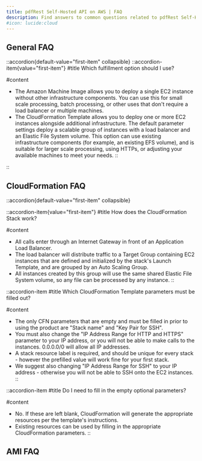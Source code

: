 ```yaml
---
title: pdfRest Self-Hosted API on AWS | FAQ
description: Find answers to common questions related to pdfRest Self-Hosted API products on AWS.
#icon: lucide:cloud
---
```



## General FAQ

::accordion{default-value="first-item" collapsible}
  ::accordion-item{value="first-item"}
  #title
  Which fulfillment option should I use?

  #content
- The Amazon Machine Image allows you to deploy a single EC2 instance without other infrastructure components. You can use this for small scale processing, batch processing, or other uses that don't require a load balancer or multiple machines.
- The CloudFormation Template allows you to deploy one or more EC2 instances alongside additional infrastructure. The default parameter settings deploy a scalable group of instances with a load balancer and an Elastic File System volume. This option can use existing infrastructure components (for example, an existing EFS volume), and is suitable for larger scale processing, using HTTPs, or adjusting your available machines to meet your needs.
  ::

::

## CloudFormation FAQ

::accordion{default-value="first-item" collapsible}
  
  ::accordion-item{value="first-item"}
  #title
  How does the CloudFormation Stack work?

  #content
  - All calls enter through an Internet Gateway in front of an Application Load Balancer.
  - The load balancer will distribute traffic to a Target Group containing EC2 instances that are defined and initialized by the stack's Launch Template, and are grouped by an Auto Scaling Group.
  - All instances created by this group will use the same shared Elastic File System volume, so any file can be processed by any instance.
  ::
  
  ::accordion-item
  #title
  Which CloudFormation Template parameters must be filled out?

  #content
  - The only CFN parameters that are empty and must be filled in prior to using the product are "Stack name" and "Key Pair for SSH".
  - You must also change the "IP Address Range for HTTP and HTTPS" parameter to your IP address, or you will not be able to make calls to the instances. 0.0.0.0/0 will allow all IP addresses.
  - A stack resource label is required, and should be unique for every stack - however the prefilled value will work fine for your first stack.
  - We suggest also changing "IP Address Range for SSH" to your IP address - otherwise you will not be able to SSH onto the EC2 instances.
  ::

  ::accordion-item
  #title
  Do I need to fill in the empty optional parameters?

  #content
  - No. If these are left blank, CloudFormation will generate the appropriate resources per the template's instructions.
  - Existing resources can be used by filling in the appropriate CloudFormation parameters.
  ::


## AMI FAQ

